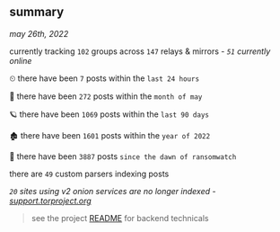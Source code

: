 
## summary
_may 26th, 2022_

currently tracking `102` groups across `147` relays & mirrors - _`51` currently online_

⏲ there have been `7` posts within the `last 24 hours`

🦈 there have been `272` posts within the `month of may`

🪐 there have been `1069` posts within the `last 90 days`

🏚 there have been `1601` posts within the `year of 2022`

🦕 there have been `3887` posts `since the dawn of ransomwatch`

there are `49` custom parsers indexing posts

_`20` sites using v2 onion services are no longer indexed - [support.torproject.org](https://support.torproject.org/onionservices/v2-deprecation/)_

> see the project [README](https://github.com/joshhighet/ransomwatch#ransomwatch--) for backend technicals
